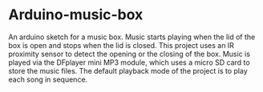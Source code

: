 # Arduino-music-box
An arduino sketch for a music box. Music starts playing when the lid of the box is open and stops when the lid is closed.
This project uses an IR proximity sensor to detect the opening or the closing of the box. Music is played via the DFplayer mini MP3 module, which uses a micro SD card to store the music files. The default playback mode of the project is to play each song in sequence.
